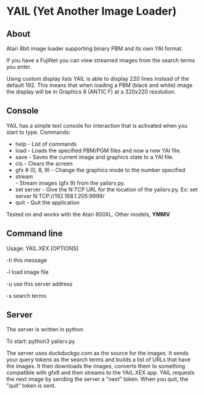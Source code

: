 # YAIL (Yet Another Image Loader)

## About ##
Atari 8bit image loader supporting binary PBM and its own YAI format.

If you have a FujiNet you can view streamed images from the search terms you enter.

Using custom display lists YAIL is able to display 220 lines instead of the default 192. This means that when loading a PBM (black and white) image the display will be in Graphics 8 (ANTIC F) at a 320x220 resolution.

## Console ##
YAIL has a simple text console for interaction that is activated when you start to type.
Commands:

  - help                  - List of commands
  - load <filename>       - Loads the specified PBM/PGM files and now a new YAI file.
  - save <filename>       - Saves the current image and graphics state to a YAI file.
  - cls                   - Clears the screen
  - gfx #  (0, 8, 9)      - Change the graphics mode to the number specified
  - stream <search terms> - Stream images (gfx 9) from the yailsrv.py.
  - set server <url>      - Give the N:TCP URL for the location of the yailsrv.py.
                            Ex: set server N:TCP://192.168.1.205:9999/
  - quit              - Quit the application

Tested on and works with the Atari 800XL.  Other models, **YMMV**

## Command line ##
Usage: YAIL.XEX [OPTIONS]

  -h this message
  
  -l <filename> load image file
  
  -u <url> use this server address
  
  -s <tokens> search terms

## Server ##
The server is written in python 

To start:
  python3 yailsrv.py

The server uses duckduckgo.com as the source for the images.
It sends your query tokens as the search terms and builds a list of URLs that have the images.
It then downloads the images, converts them to something compatible with gfx9 and then streams to the YAIL.XEX app.
YAIL requests the next image by sending the server a "next" token.
When you quit, the "quit" token is sent.

